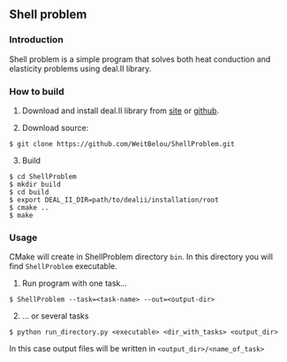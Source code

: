 ## Shell problem

### Introduction
Shell problem is a simple program that solves both heat 
conduction and elasticity problems using deal.II library.

### How to build

1) Download and install deal.II library from
[site](https://dealii.org) or
[github](https://github.com/dealii/dealii).

2) Download source:
```
$ git clone https://github.com/WeitBelou/ShellProblem.git
```
3) Build
```
$ cd ShellProblem
$ mkdir build
$ cd build
$ export DEAL_II_DIR=path/to/dealii/installation/root
$ cmake .. 
$ make
```

### Usage
CMake will create in ShellProblem directory `bin`.
In this directory you will find `ShellProblem`
executable.

1) Run program with one task...
```
$ ShellProblem --task=<task-name> --out=<output-dir>
```
2) ... or several tasks
```
$ python run_directory.py <executable> <dir_with_tasks> <output_dir>
```
In this case output  files will be written in
`<output_dir>/<name_of_task>`

